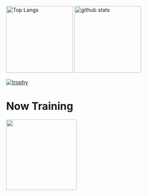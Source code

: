 <p align="left">
  <img alt="Top Langs" height="180px" src="https://github-readme-stats.vercel.app/api/top-langs/?username=daichi0812&layout=compact&theme=tokyonight" />
  <img alt="github stats" height="180px" src="https://github-readme-stats.vercel.app/api?username=daichi0812&theme=tokyonight&show_icons=true" />
</p>

[![trophy](https://github-profile-trophy.vercel.app/?username=daichi0812&theme=tokyonight&colum=7)](https://github.com/ryo-ma/github-progfile-trophy)

# Now Training
<img height="190px" src="https://skillicons.dev/icons?i=html,css,js,java,c,python,github,vscode,discord" /><br/><br />

